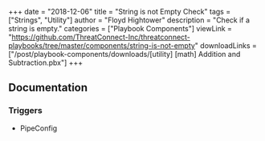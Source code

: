 +++
date = "2018-12-06"
title = "String is not Empty Check"
tags = ["Strings", "Utility"]
author = "Floyd Hightower"
description = "Check if a string is empty."
categories = ["Playbook Components"]
viewLink = "https://github.com/ThreatConnect-Inc/threatconnect-playbooks/tree/master/components/string-is-not-empty"
downloadLinks = ["/post/playbook-components/downloads/[utility] [math] Addition and Subtraction.pbx"]
+++

## Documentation

### Triggers

- PipeConfig
